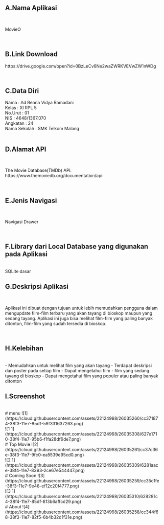 ## A.Nama Aplikasi
<br>
<P>MovieO</P>
<br>

## B.Link Download
<P>https://drive.google.com/open?id=0BzLeCv6Ne2waZWRKVEVwZW1nWDg </P>
<br>

## C.Data Diri
Nama          : Ad Reana Vidya Ramadani <br>
Kelas         : XI RPL 5 <br>
No.Urut       : 01 <br>
NIS           : 4648/1367.070 <br>
Angkatan      : 24<br>
Nama Sekolah  : SMK Telkom Malang<br>
<br>

## D.Alamat API
<br>
<P>The Movie Database(TMDb) API: https://www.themoviedb.org/documentation/api </P>
<br>

## E.Jenis Navigasi
<br>
<P> Navigasi Drawer </P>
<br>

## F.Library dari Local Database yang digunakan pada Aplikasi
<br>
SQLite dasar
<br>

## G.Deskripsi Aplikasi
<br>
<P>  Aplikasi ini dibuat dengan tujuan untuk lebih memudahkan pengguna dalam mengupdate film-film terbaru yang akan tayang di bioskop maupun yang sedang tayang. 
Aplikasi ini juga bisa melihat film-film yang paling banyak ditonton, film-film yang sudah tersedia di bioskop.</P>
<br>

## H.Kelebihan
<br>
- Memudahkan untuk melihat film yang akan tayang
- Terdapat deskripsi dan poster pada setiap film
- Dapat mengetahui film - film yang sedang tayang di bioskop
- Dapat mengetahui film yang populer atau paling banyak ditonton
<br>

## I.Screenshot
<br>
# menu
![1](https://cloud.githubusercontent.com/assets/22124998/26035260/cc371874-38f3-11e7-85d1-59f331637263.png)
<br>
![1 1](https://cloud.githubusercontent.com/assets/22124998/26035308/627e1710-38f4-11e7-95b6-f1fa28df9de7.png)
<br>
# Top Movie
![2](https://cloud.githubusercontent.com/assets/22124998/26035261/cc37c36e-38f3-11e7-9fc0-ea5539e95cd0.png)
<br>
![2 1](https://cloud.githubusercontent.com/assets/22124998/26035309/6281aace-38f4-11e7-8393-2ce67e544447.png)
<br>
# Coming Soon
![3](https://cloud.githubusercontent.com/assets/22124998/26035259/cc35c1fe-38f3-11e7-9e48-ef12c20f4777.png)
<br>
![3 1](https://cloud.githubusercontent.com/assets/22124998/26035310/628281c4-38f4-11e7-85df-813b6affcd29.png)
<br>
# About
![4](https://cloud.githubusercontent.com/assets/22124998/26035258/cc344f68-38f3-11e7-82f5-6b4b32d1f31e.png)
<br>
